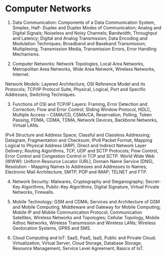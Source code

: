 # Computer Networks

1. Data Communication: Components of a Data Communication System, Simplex, Half-
Duplex and Duplex Modes of Communication; Analog and Digital Signals; Noiseless and
Noisy Channels; Bandwidth, Throughput and Latency; Digital and Analog Transmission;
Data Encoding and Modulation Techniques; Broadband and Baseband Transmission;
Multiplexing, Transmission Media, Transmission Errors, Error Handling Mechanisms.

2. Computer Networks: Network Topologies, Local Area Networks, Metropolitan Area
Networks, Wide Area Network, Wireless Networks, Internet.

Network Models: Layered Architecture, OSI Reference Model and its Protocols; TCP/IP
Protocol Suite, Physical, Logical, Port and Specific Addresses; Switching Techniques.

3. Functions of OSI and TCP/IP Layers: Framing, Error Detection and Correction; Flow and
Error Control; Sliding Window Protocol, HDLC, Multiple Access – CSMA/CD, CSMA/CA,
Reservation, Polling, Token Passing, FDMA, CDMA, TDMA, Network Devices, Backbone
Networks, Virtual LANs.

IPv4 Structure and Address Space; Classful and Classless Addressing; Datagram,
Fragmentation and Checksum; IPv6 Packet Format, Mapping Logical to Physical Address
(ARP), Direct and Indirect Network Layer Delivery; Routing Algorithms, TCP, UDP and
SCTP Protocols; Flow Control, Error Control and Congestion Control in TCP and SCTP.
World Wide Web (WWW): Uniform Resource Locator (URL), Domain Name Service
(DNS), Resolution - Mapping Names to Addresses and Addresses to Names; Electronic Mail
Architecture, SMTP, POP and IMAP; TELNET and FTP.

4. Network Security: Malwares, Cryptography and Steganography; Secret-Key Algorithms,
Public-Key Algorithms, Digital Signature, Virtual Private Networks, Firewalls.

5. Mobile Technology: GSM and CDMA; Services and Architecture of GSM and Mobile
Computing; Middleware and Gateway for Mobile Computing; Mobile IP and Mobile
Communication Protocol; Communication Satellites, Wireless Networks and Topologies;
Cellular Topology, Mobile Adhoc Networks, Wireless Transmission and Wireless LANs;
Wireless Geolocation Systems, GPRS and SMS.

6. Cloud Computing and IoT: SaaS, PaaS, IaaS, Public and Private Cloud; Virtualization,
Virtual Server, Cloud Storage, Database Storage, Resource Management, Service Level
Agreement, Basics of IoT.
